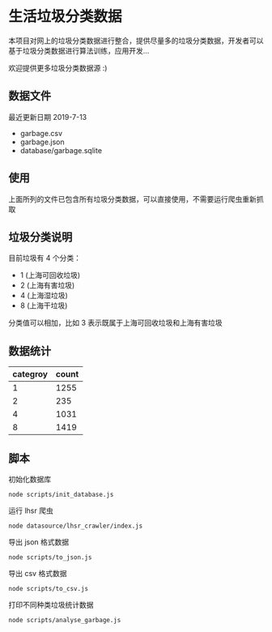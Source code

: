 # 生活垃圾分类数据

本项目对网上的垃圾分类数据进行整合，提供尽量多的垃圾分类数据，开发者可以基于垃圾分类数据进行算法训练，应用开发...

欢迎提供更多垃圾分类数据源 :)

## 数据文件

最近更新日期 2019-7-13

- garbage.csv
- garbage.json
- database/garbage.sqlite

## 使用

上面所列的文件已包含所有垃圾分类数据，可以直接使用，不需要运行爬虫重新抓取

## 垃圾分类说明

目前垃圾有 4 个分类：

- 1 (上海可回收垃圾)
- 2 (上海有害垃圾)
- 4 (上海湿垃圾)
- 8 (上海干垃圾)

分类值可以相加，比如 3 表示既属于上海可回收垃圾和上海有害垃圾

## 数据统计

categroy | count
------------- | -------------
1 | 1255
2 | 235
4 | 1031
8 | 1419

## 脚本

初始化数据库

```
node scripts/init_database.js
```

运行 lhsr 爬虫

```
node datasource/lhsr_crawler/index.js
```

导出 json 格式数据

```
node scripts/to_json.js
```

导出 csv 格式数据

```
node scripts/to_csv.js
```

打印不同种类垃圾统计数据

```
node scripts/analyse_garbage.js
```
